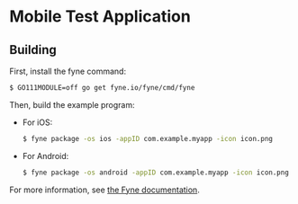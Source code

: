 # Mobile Test Application

## Building

First, install the fyne command:

```sh
$ GO111MODULE=off go get fyne.io/fyne/cmd/fyne
```

Then, build the example program:

* For iOS:

    ```sh
    $ fyne package -os ios -appID com.example.myapp -icon icon.png
    ```

* For Android:

    ```sh
    $ fyne package -os android -appID com.example.myapp -icon icon.png
    ```

For more information, see [the Fyne documentation](https://fyne.io/develop/distribution).
